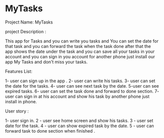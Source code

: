# MyTasks

Project Name: MyTasks

project Description : 

This app for Tasks and you can write you tasks and You can set the date for that task
and you can forward the task when the task done after that the app shows the date 
under the task and you can save all your tasks in your account and you can sign in you account for another phone just install our app My Tasks and don't miss your tasks. 


Features List:

1- user can sign up in the app .
2- user can write his tasks.
3- user can set the date for the tasks.
4- user can see next task by the date.
5-user can see expired tasks.
6- user can set the task done and forward to done section.
7- user can sign in at his account and show his task by another phone just install in phone.

User story :

1- user sign in.
2 - user see home screen and show his tasks.
3 - user set date for the task.
4 - user can show expired task by the date.
5 - user can forward task to done section when finished .
